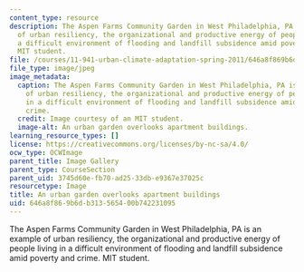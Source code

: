 ```yaml
---
content_type: resource
description: The Aspen Farms Community Garden in West Philadelphia, PA is an example
  of urban resiliency, the organizational and productive energy of people living in
  a difficult environment of flooding and landfill subsidence amid poverty and crime.
  MIT student.
file: /courses/11-941-urban-climate-adaptation-spring-2011/646a8f869b6db313565400b742231095_garden.jpg
file_type: image/jpeg
image_metadata:
  caption: The Aspen Farms Community Garden in West Philadelphia, PA is an example
    of urban resiliency, the organizational and productive energy of people living
    in a difficult environment of flooding and landfill subsidence amid poverty and
    crime.
  credit: Image courtesy of an MIT student.
  image-alt: An urban garden overlooks apartment buildings.
learning_resource_types: []
license: https://creativecommons.org/licenses/by-nc-sa/4.0/
ocw_type: OCWImage
parent_title: Image Gallery
parent_type: CourseSection
parent_uid: 3745d60e-fb70-ad25-33db-e9367e37025c
resourcetype: Image
title: An urban garden overlooks apartment buildings
uid: 646a8f86-9b6d-b313-5654-00b742231095
---
```

The Aspen Farms Community Garden in West Philadelphia, PA is an example of urban resiliency, the organizational and productive energy of people living in a difficult environment of flooding and landfill subsidence amid poverty and crime. MIT student.